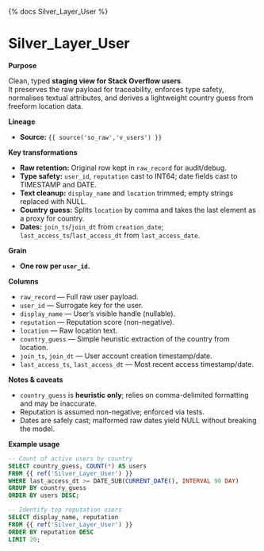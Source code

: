 {% docs Silver_Layer_User %}

# Silver_Layer_User

**Purpose**

Clean, typed **staging view for Stack Overflow users**.  
It preserves the raw payload for traceability, enforces type safety, normalises textual attributes, and derives a lightweight country guess from freeform location data.

**Lineage**

- **Source:** `{{ source('so_raw','v_users') }}`

**Key transformations**

- **Raw retention:** Original row kept in `raw_record` for audit/debug.  
- **Type safety:** `user_id`, `reputation` cast to INT64; date fields cast to TIMESTAMP and DATE.  
- **Text cleanup:** `display_name` and `location` trimmed; empty strings replaced with NULL.  
- **Country guess:** Splits `location` by comma and takes the last element as a proxy for country.  
- **Dates:** `join_ts`/`join_dt` from `creation_date`; `last_access_ts`/`last_access_dt` from `last_access_date`.

**Grain**

- **One row per `user_id`.**

**Columns**

- `raw_record` — Full raw user payload.  
- `user_id` — Surrogate key for the user.  
- `display_name` — User’s visible handle (nullable).  
- `reputation` — Reputation score (non-negative).  
- `location` — Raw location text.  
- `country_guess` — Simple heuristic extraction of the country from location.  
- `join_ts`, `join_dt` — User account creation timestamp/date.  
- `last_access_ts`, `last_access_dt` — Most recent access timestamp/date.

**Notes & caveats**

- `country_guess` is **heuristic only**; relies on comma-delimited formatting and may be inaccurate.  
- Reputation is assumed non-negative; enforced via tests.  
- Dates are safely cast; malformed raw dates yield NULL without breaking the model.

**Example usage**

```sql
-- Count of active users by country
SELECT country_guess, COUNT(*) AS users
FROM {{ ref('Silver_Layer_User') }}
WHERE last_access_dt >= DATE_SUB(CURRENT_DATE(), INTERVAL 90 DAY)
GROUP BY country_guess
ORDER BY users DESC;

-- Identify top reputation users
SELECT display_name, reputation
FROM {{ ref('Silver_Layer_User') }}
ORDER BY reputation DESC
LIMIT 20;
